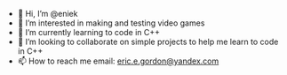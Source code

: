 - 👋 Hi, I’m @eniek
- 👀 I’m interested in making and testing video games
- 🌱 I’m currently learning to code in C++
- 💞️ I’m looking to collaborate on simple projects to help me learn to code in C++
- 📫 How to reach me email: eric.e.gordon@yandex.com

<!---
eniek/eniek is a ✨ special ✨ repository because its `README.md` (this file) appears on your GitHub profile.
You can click the Preview link to take a look at your changes.
--->
